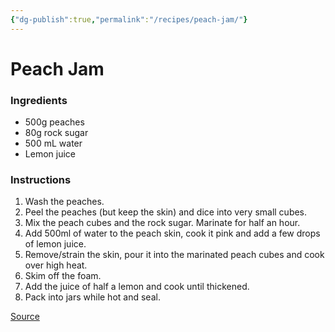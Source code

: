 ```yaml
---
{"dg-publish":true,"permalink":"/recipes/peach-jam/"}
---
```


# Peach Jam
### Ingredients
- 500g peaches
- 80g rock sugar
- 500 mL water
- Lemon juice
### Instructions
1. Wash the peaches. 
2. Peel the peaches (but keep the skin) and dice into very small cubes. 
3. Mix the peach cubes and the rock sugar. Marinate for half an hour. 
4. Add 500ml of water to the peach skin, cook it pink and add a few drops of lemon juice. 
5. Remove/strain the skin, pour it into the marinated peach cubes and cook over high heat. 
6. Skim off the foam.
7. Add the juice of half a lemon and cook until thickened. 
8. Pack into jars while hot and seal. 

[Source](https://www.instagram.com/reel/C74knamISLU/?utm_source=ig_web_copy_link&igsh=MzRlODBiNWFlZA==) 